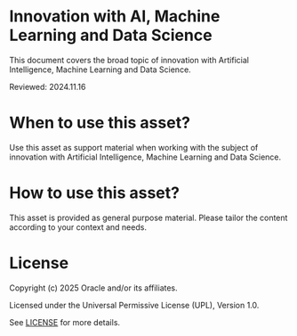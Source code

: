 # Innovation with AI, Machine Learning and Data Science
 
This document covers the broad topic of innovation with Artificial Intelligence, Machine Learning and Data Science.

Reviewed: 2024.11.16
 

# When to use this asset?

Use this asset as support material when working with the subject of innovation with Artificial Intelligence, Machine Learning and Data Science.


# How to use this asset?

This asset is provided as general purpose material. Please tailor the content according to your context and needs.


# License
 
Copyright (c) 2025 Oracle and/or its affiliates.
 
Licensed under the Universal Permissive License (UPL), Version 1.0.
 
See [LICENSE](https://github.com/oracle-devrel/technology-engineering/blob/main/LICENSE) for more details.
